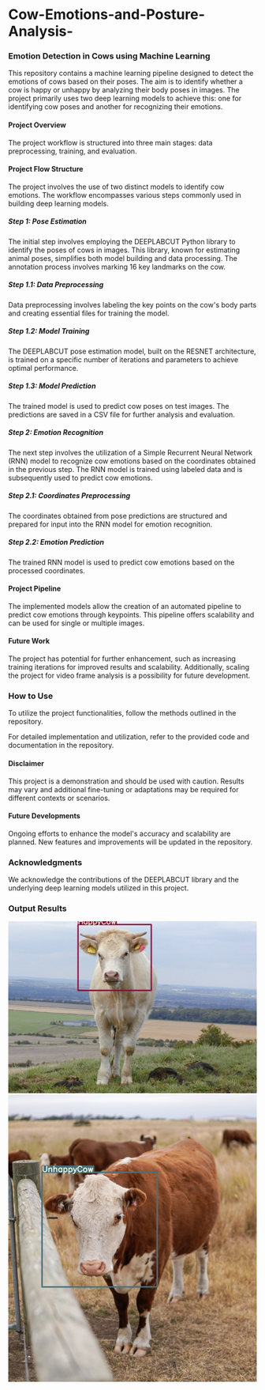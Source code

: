 # Cow-Emotions-and-Posture-Analysis-

### Emotion Detection in Cows using Machine Learning

This repository contains a machine learning pipeline designed to detect the emotions of cows based on their poses. The aim is to identify whether a cow is happy or unhappy by analyzing their body poses in images. The project primarily uses two deep learning models to achieve this: one for identifying cow poses and another for recognizing their emotions.

#### Project Overview
The project workflow is structured into three main stages: data preprocessing, training, and evaluation.

#### Project Flow Structure
The project involves the use of two distinct models to identify cow emotions. The workflow encompasses various steps commonly used in building deep learning models.

##### Step 1: Pose Estimation
The initial step involves employing the DEEPLABCUT Python library to identify the poses of cows in images. This library, known for estimating animal poses, simplifies both model building and data processing. The annotation process involves marking 16 key landmarks on the cow.

##### Step 1.1: Data Preprocessing
Data preprocessing involves labeling the key points on the cow's body parts and creating essential files for training the model.

##### Step 1.2: Model Training
The DEEPLABCUT pose estimation model, built on the RESNET architecture, is trained on a specific number of iterations and parameters to achieve optimal performance.

##### Step 1.3: Model Prediction
The trained model is used to predict cow poses on test images. The predictions are saved in a CSV file for further analysis and evaluation.

##### Step 2: Emotion Recognition
The next step involves the utilization of a Simple Recurrent Neural Network (RNN) model to recognize cow emotions based on the coordinates obtained in the previous step. The RNN model is trained using labeled data and is subsequently used to predict cow emotions.

##### Step 2.1: Coordinates Preprocessing
The coordinates obtained from pose predictions are structured and prepared for input into the RNN model for emotion recognition.

##### Step 2.2: Emotion Prediction
The trained RNN model is used to predict cow emotions based on the processed coordinates.

#### Project Pipeline
The implemented models allow the creation of an automated pipeline to predict cow emotions through keypoints. This pipeline offers scalability and can be used for single or multiple images.

#### Future Work
The project has potential for further enhancement, such as increasing training iterations for improved results and scalability. Additionally, scaling the project for video frame analysis is a possibility for future development.

### How to Use

To utilize the project functionalities, follow the methods outlined in the repository.

For detailed implementation and utilization, refer to the provided code and documentation in the repository.

#### Disclaimer
This project is a demonstration and should be used with caution. Results may vary and additional fine-tuning or adaptations may be required for different contexts or scenarios.

#### Future Developments
Ongoing efforts to enhance the model's accuracy and scalability are planned. New features and improvements will be updated in the repository.

### Acknowledgments
We acknowledge the contributions of the DEEPLABCUT library and the underlying deep learning models utilized in this project.

### Output Results
<img src=" WhatsApp Image 2022-12-01 at 1.15.32 AM (1).jpeg" /> <br>
<img src="WhatsApp Image 2022-12-01 at 1.15.31 AM.jpeg" /> <br>

